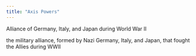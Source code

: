```yaml
---
title: "Axis Powers"
---
```

Alliance of Germany, Italy, and Japan during World War II

the military alliance, formed by Nazi Germany, Italy, and Japan, that fought the Allies during WWII

